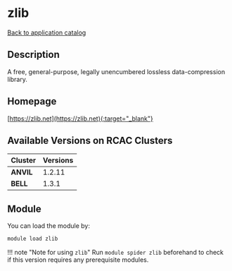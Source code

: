 # zlib

[Back to application catalog](../app_catalog.md)

## Description

A free, general-purpose, legally unencumbered lossless data-compression library.

## Homepage

[https://zlib.net](https://zlib.net){:target="_blank"}

## Available Versions on RCAC Clusters

|Cluster|Versions|
|---|---|
**ANVIL**|1.2.11
**BELL**|1.3.1

## Module

You can load the module by:

```bash
module load zlib
```

!!! note "Note for using `zlib`"
    Run `module spider zlib` beforehand to check if this version requires any prerequisite modules.

